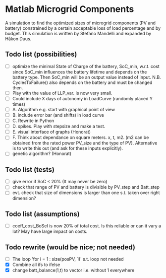 # Matlab Microgrid Components
A simulation to find the optimized sizes of microgrid components (PV and battery) constrained by a certain acceptable loss of load percentage and by budget. This simulation is written by Stefano Mandelli and expanded by Håkon Duus.


## Todo list (possibilities)
- [ ] optimize the minimal State of Charge of the battery, SoC_min, w.r.t. cost since SoC_min influences the battery lifetime and depends on the battery type. Then SoC_min will be an output value instead of input. 
N.B. CyclesToFailure() also depends on the battery and must be changed then.
- [ ] Play with the value of LLP_var. Is now very small. 
- [ ] Could include X days of autonomy in LoadCurve (randomly placed Y times)
- [ ] A. Algorithm e.g. start with graphical point of view
- [ ] B. include error bar (and shifts) in load curve
- [ ] C. Rewrite in Python
- [ ] D. spikes. Play with stepsize and make a test.
- [ ] E. visual interface of graphs (Honorat)
- [ ] F. Think about dependance on square meters. x, t, m2. (m2 can be obtained from the rated power PV_size and the type of PV). Alternative is to write this out (and ask for these inputs explicitly).
- [ ] genetic algorithm? (Honorat)

## Todo list (tests)
- [ ] give error if SoC < 20% (It may never be zero)
- [ ] check that range of PV and battery is divisible by PV_step and Batt_step
- [ ] evt. check that size of dimensions is larger than one s.t. taken over right dimension?

## Todo list (assumptions)
- [ ] coeff_cost_BoSeI is now 20% of total cost. Is this reliable or can it vary a lot? May have large impact on costs.

## Todo rewrite (would be nice; not needed)
- [ ] The loop 'for i = 1 : size(posPV, 1)' s.t. loop not needed
- [x] Combine all ifs to ifelse 
- [x] change batt_balance(1,t) to vector i.e. without 1 everywhere
